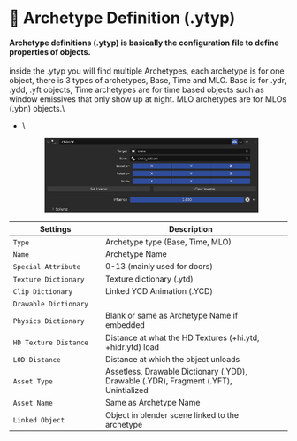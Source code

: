 # 📇 Archetype Definition (.ytyp)

**Archetype definitions (.ytyp) is basically the configuration file to define properties of objects.**\
\
inside the .ytyp you will find multiple Archetypes, each archetype is for one object, there is 3 types of archetypes, Base, Time and MLO. Base is for .ydr, .ydd, .yft objects, Time archetypes are for time based objects such as window emissives that only show up at night. MLO archetypes are for MLOs (.ybn) objects.\


*   \


    <figure><img src="../../.gitbook/assets/image (55).png" alt="" width="387"><figcaption></figcaption></figure>

<table><thead><tr><th width="266.3333333333333">Settings</th><th width="628">Description</th><th data-hidden></th></tr></thead><tbody><tr><td><code>Type</code></td><td>Archetype type (Base, Time, MLO)</td><td></td></tr><tr><td><code>Name</code></td><td>Archetype Name</td><td></td></tr><tr><td><code>Special Attribute</code></td><td>0-13 (mainly used for doors)</td><td></td></tr><tr><td><code>Texture Dictionary</code></td><td>Texture dictionary (.ytd)</td><td></td></tr><tr><td><code>Clip Dictionary</code></td><td>Linked YCD Animation (.YCD)</td><td></td></tr><tr><td><code>Drawable Dictionary</code></td><td></td><td></td></tr><tr><td><code>Physics Dictionary</code></td><td>Blank or same as Archetype Name if embedded</td><td></td></tr><tr><td><code>HD Texture Distance</code></td><td>Distance at what the HD Textures (+hi.ytd, +hidr.ytd) load</td><td></td></tr><tr><td><code>LOD Distance</code></td><td>Distance at which the object unloads</td><td></td></tr><tr><td><code>Asset Type</code></td><td>Assetless, Drawable Dictionary (.YDD), Drawable (.YDR), Fragment (.YFT), Unintialized</td><td></td></tr><tr><td><code>Asset Name</code></td><td>Same as Archetype Name</td><td></td></tr><tr><td><code>Linked Object</code></td><td>Object in blender scene linked to the archetype</td><td></td></tr></tbody></table>

